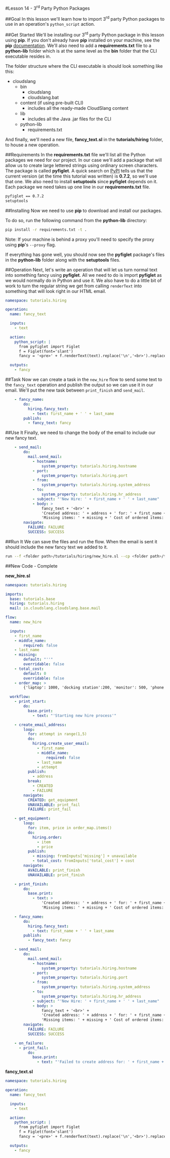 
#Lesson 14 - 3<sup>rd</sup> Party Python Packages

##Goal
In this lesson we'll learn how to import 3<sup>rd</sup> party Python packages to use in an operation's `python_script` action.

##Get Started
We'll be installing our 3<sup>rd</sup> party Python package in this lesson using **pip**. If you don't already have **pip** installed on your machine, see the **pip** [documentation](https://pip.pypa.io/en/latest/installing.html). We'll also need to add a **requirements.txt** file to a **python-lib** folder which is at the same level as the **bin** folder that the CLI executable resides in. 

The folder structure where the CLI executable is should look something like this:

+ cloudslang
    + bin
	    + cloudslang
	    + cloudslang.bat
	+ content (if using pre-built CLI)
		+ includes all the ready-made CloudSlang content
	+ lib
		+ includes all the Java .jar files for the CLI
	+ python-lib
		+ requirements.txt

And finally, we'll need a new file, **fancy_text.sl** in the **tutorials/hiring** folder, to house a new operation.

##Requirements
In the **requirements.txt** file we'll list all the Python packages we need for our project. In our case we'll add a package that will allow us to create large lettered strings using ordinary screen characters. The package is called **pyfiglet**. A quick search on [PyPI](https://pypi.python.org/pypi) tells us that the current version (at the time this tutorial was written) is **0.7.2**, so we'll use that one. We also need to install **setuptools** since **pyfiglet** depends on it. Each package we need takes up one line in our **requirements.txt** file. 

```bash
pyfiglet == 0.7.2
setuptools
```

##Installing
Now we need to use **pip** to download and install our packages. 

To do so, run the following command from the **python-lib** directory:
```bash
pip install -r requirements.txt -t .
```

Note: If your machine is behind a proxy you'll need to specify the proxy using **pip**'s `--proxy` flag.

If everything has gone well, you should now see the **pyfiglet** package's files in the **python-lib** folder along with the **setuptools** files. 

##Operation
Next, let's write an operation that will let us turn normal text into something fancy using **pyfiglet**. All we need to do is import **pyfiglet** as we would normally do in Python and use it. We also have to do a little bit of work to turn the regular string we get from calling `renderText` into something that will look right in our HTML email.

```yaml
namespace: tutorials.hiring

operation:
  name: fancy_text

  inputs:
    - text

  action:
    python_script: |
      from pyfiglet import Figlet
      f = Figlet(font='slant')
      fancy = '<pre>' + f.renderText(text).replace('\n','<br>').replace(' ', '&nbsp') + '</pre>'

  outputs:
    - fancy
```

##Task 
Now we can create a task in the `new_hire` flow to send some text to the `fancy_text` operation and publish the output so we can use it in our email. We'll put the new task between `print_finish` and `send_mail`.

```yaml
    - fancy_name:
        do:
          hiring.fancy_text:
            - text: first_name + ' ' + last_name
        publish:
          - fancy_text: fancy
```

##Use It
Finally, we need to change the body of the email to include our new fancy text.

```yaml
    - send_mail:
        do:
          mail.send_mail:
            - hostname:
                system_property: tutorials.hiring.hostname
            - port:
                system_property: tutorials.hiring.port
            - from:
                system_property: tutorials.hiring.system_address
            - to:
                system_property: tutorials.hiring.hr_address
            - subject: "'New Hire: ' + first_name + ' ' + last_name"
            - body: >
                fancy_text + '<br>' +
                'Created address: ' + address + ' for: ' + first_name + ' ' + last_name + '<br>' +
                'Missing items: ' + missing + ' Cost of ordered items: ' + str(total_cost)
        navigate:
          FAILURE: FAILURE
          SUCCESS: SUCCESS
```

##Run It
We can save the files and run the flow. When the email is sent it should include the new fancy text we added to it.

```bash
run --f <folder path>/tutorials/hiring/new_hire.sl --cp <folder path>/tutorials/base,<folder path>/tutorials/hiring,<content folder path>/base --i first_name=john,last_name=doe --spf <folder path>/tutorials/properties/bcompany.yaml
```

##New Code - Complete

**new_hire.sl**
```yaml
namespace: tutorials.hiring

imports:
  base: tutorials.base
  hiring: tutorials.hiring
  mail: io.cloudslang.cloudslang.base.mail

flow:
  name: new_hire

  inputs:
    - first_name
    - middle_name:
        required: false
    - last_name
    - missing:
        default: "''"
        overridable: false
    - total_cost:
        default: 0
        overridable: false
    - order_map: >
        {'laptop': 1000, 'docking station':200, 'monitor': 500, 'phone': 100}

  workflow:
    - print_start:
        do:
          base.print:
            - text: "'Starting new hire process'"

    - create_email_address:
        loop:
          for: attempt in range(1,5)
          do:
            hiring.create_user_email:
              - first_name
              - middle_name:
                  required: false
              - last_name
              - attempt
          publish:
            - address
          break:
            - CREATED
            - FAILURE
        navigate:
          CREATED: get_equipment
          UNAVAILABLE: print_fail
          FAILURE: print_fail

    - get_equipment:
        loop:
          for: item, price in order_map.items()
          do:
            hiring.order:
              - item
              - price
          publish:
            - missing: fromInputs['missing'] + unavailable
            - total_cost: fromInputs['total_cost'] + cost
        navigate:
          AVAILABLE: print_finish
          UNAVAILABLE: print_finish

    - print_finish:
        do:
          base.print:
            - text: >
                'Created address: ' + address + ' for: ' + first_name + ' ' + last_name + '\n' +
                'Missing items: ' + missing + ' Cost of ordered items: ' + str(total_cost)

    - fancy_name:
        do:
          hiring.fancy_text:
            - text: first_name + ' ' + last_name
        publish:
          - fancy_text: fancy

    - send_mail:
        do:
          mail.send_mail:
            - hostname:
                system_property: tutorials.hiring.hostname
            - port:
                system_property: tutorials.hiring.port
            - from:
                system_property: tutorials.hiring.system_address
            - to:
                system_property: tutorials.hiring.hr_address
            - subject: "'New Hire: ' + first_name + ' ' + last_name"
            - body: >
                fancy_text + '<br>' +
                'Created address: ' + address + ' for: ' + first_name + ' ' + last_name + '<br>' +
                'Missing items: ' + missing + ' Cost of ordered items:' + str(total_cost)
        navigate:
          FAILURE: FAILURE
          SUCCESS: SUCCESS

    - on_failure:
      - print_fail:
          do:
            base.print:
              - text: "'Failed to create address for: ' + first_name + ' ' + last_name"
```

**fancy_text.sl**

```yaml
namespace: tutorials.hiring

operation:
  name: fancy_text

  inputs:
    - text

  action:
    python_script: |
      from pyfiglet import Figlet
      f = Figlet(font='slant')
      fancy = '<pre>' + f.renderText(text).replace('\n','<br>').replace(' ', '&nbsp') + '</pre>'

  outputs:
    - fancy
```
